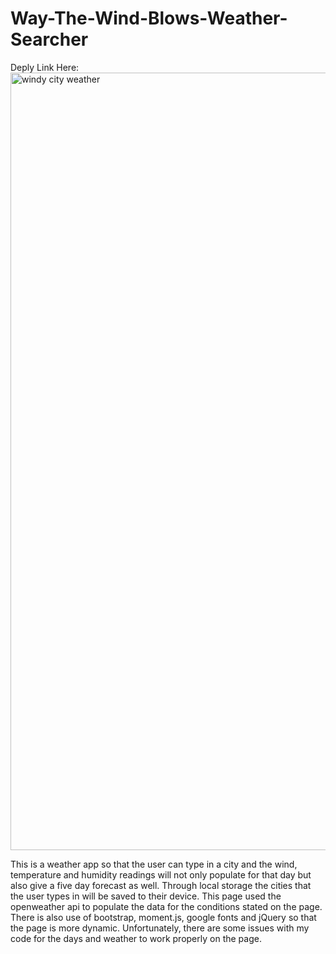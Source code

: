 # Way-The-Wind-Blows-Weather-Searcher

Deply Link Here:<img width="1244" alt="windy city weather" src="https://user-images.githubusercontent.com/108914519/192434788-47d43328-a7ea-4cb6-8b0c-9b8ba747ac42.png">


This is a weather app so that the user can type in a city and the wind, temperature and humidity readings will not only populate for that day but also give a five day forecast as well. Through local storage the cities that the user types in will be saved to their device. This page used the openweather api to populate the data for the conditions stated on the page. There is also use of bootstrap, moment.js, google fonts and jQuery so that the page is more dynamic. Unfortunately, there are some issues with my code for the days and weather to work properly on the page.
